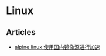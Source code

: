 # Linux

## Articles

- [alpine linux 使用国内镜像源进行加速](https://furthergazer.top/article/2020/3/9/7.html)